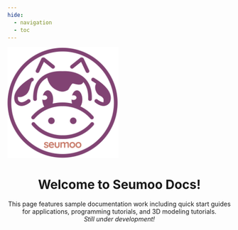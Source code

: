 ```yaml
---
hide:
  - navigation
  - toc
---
```


<div id="banner">
    <div class="inline-block">
      <a href="https://seumoo.com/">
        <img src="./img/home/seumoo_logo.png" width="250">
      </a>
    </div>
</div>

<h1 style="text-align:center">Welcome to Seumoo Docs!</h1>

<div style="text-align:center">This page features sample documentation work including quick start guides for applications, programming tutorials, and 3D modeling tutorials.</div>

<div style="text-align:center"><i>Still under development!</i></div>


